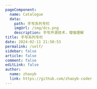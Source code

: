 ```yaml
---
pageComponent:
  name: Catalogue
  data:
    path: 手写系列专栏
    imgUrl: /img/dcs.png
    description: 手写开源技术，增强理解
title: 手写系列专栏
date: 2024-02-11 21:50:53
permalink: /self/
sidebar: false
article: false
comment: false
editLink: false
author:
  name: zhaoyb
  link: https://github.com/zhaoyb-coder
---
```


